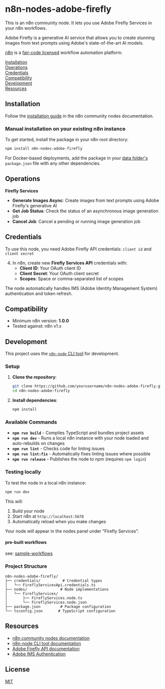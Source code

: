# n8n-nodes-adobe-firefly

This is an n8n community node. It lets you use Adobe Firefly Services in your n8n workflows.

Adobe Firefly is a generative AI service that allows you to create stunning images from text prompts using Adobe's state-of-the-art AI models.

[n8n](https://n8n.io/) is a [fair-code licensed](https://docs.n8n.io/sustainable-use-license/) workflow automation platform.

[Installation](#installation)  
[Operations](#operations)  
[Credentials](#credentials)  
[Compatibility](#compatibility)  
[Development](#development)  
[Resources](#resources)

## Installation

Follow the [installation guide](https://docs.n8n.io/integrations/community-nodes/installation/) in the n8n community nodes documentation.

### Manual installation on your existing n8n instance

To get started, install the package in your n8n root directory:

```bash
npm install n8n-nodes-adobe-firefly
```

For Docker-based deployments, add the package in your [data folder's](https://docs.n8n.io/hosting/environment-variables/deployment/#data-locations) `package.json` file with any other dependencies.

## Operations

**Firefly Services**

- **Generate Images Async**: Create images from text prompts using Adobe Firefly's generative AI
- **Get Job Status**: Check the status of an asynchronous image generation job
- **Cancel Job**: Cancel a pending or running image generation job

## Credentials

To use this node, you need Adobe Firefly API credentials: `client id` and `client secret`

4. In n8n, create new **Firefly Services API** credentials with:
   - **Client ID**: Your OAuth client ID
   - **Client Secret**: Your OAuth client secret
   - **Scopes**: Space or comma-separated list of scopes

The node automatically handles IMS (Adobe Identity Management System) authentication and token refresh.

## Compatibility

- Minimum n8n version: **1.0.0**
- Tested against: n8n v1.x

## Development

This project uses the [`n8n-node` CLI tool](https://docs.n8n.io/integrations/creating-nodes/build/n8n-node/) for development.

### Setup

1. **Clone the repository**:

   ```bash
   git clone https://github.com/yourusername/n8n-nodes-adobe-firefly.git
   cd n8n-nodes-adobe-firefly
   ```

2. **Install dependencies**:
   ```bash
   npm install
   ```

### Available Commands

- **`npm run build`** - Compiles TypeScript and bundles project assets
- **`npm run dev`** - Runs a local n8n instance with your node loaded and auto-rebuilds on changes
- **`npm run lint`** - Checks code for linting issues
- **`npm run lint:fix`** - Automatically fixes linting issues where possible
- **`npm run release`** - Publishes the node to npm (requires `npm login`)

### Testing locally

To test the node in a local n8n instance:

```bash
npm run dev
```

This will:

1. Build your node
2. Start n8n at `http://localhost:5678`
3. Automatically reload when you make changes

Your node will appear in the nodes panel under "Firefly Services".

#### pre-built workflows

see: [sample-workflows](./sample-workflows)

### Project Structure

```
n8n-nodes-adobe-firefly/
├── credentials/          # Credential types
│   └── FireflyServicesApi.credentials.ts
├── nodes/               # Node implementations
│   └── FireflyServices/
│       ├── FireflyServices.node.ts
│       └── FireflyServices.node.json
├── package.json         # Package configuration
└── tsconfig.json       # TypeScript configuration
```

## Resources

- [n8n community nodes documentation](https://docs.n8n.io/integrations/community-nodes/)
- [n8n-node CLI tool documentation](https://docs.n8n.io/integrations/creating-nodes/build/n8n-node/)
- [Adobe Firefly API documentation](https://developer.adobe.com/firefly-services/docs/)
- [Adobe IMS Authentication](https://developer.adobe.com/developer-console/docs/guides/authentication/)

## License

[MIT](LICENSE.md)
